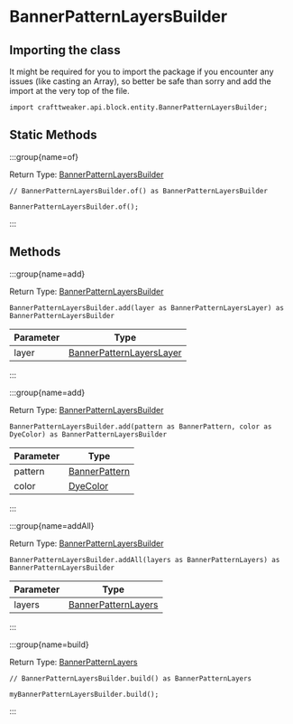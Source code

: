 # BannerPatternLayersBuilder

## Importing the class

It might be required for you to import the package if you encounter any issues (like casting an Array), so better be safe than sorry and add the import at the very top of the file.
```zenscript
import crafttweaker.api.block.entity.BannerPatternLayersBuilder;
```


## Static Methods

:::group{name=of}

Return Type: [BannerPatternLayersBuilder](/vanilla/api/block/entity/BannerPatternLayersBuilder)

```zenscript
// BannerPatternLayersBuilder.of() as BannerPatternLayersBuilder

BannerPatternLayersBuilder.of();
```

:::

## Methods

:::group{name=add}

Return Type: [BannerPatternLayersBuilder](/vanilla/api/block/entity/BannerPatternLayersBuilder)

```zenscript
BannerPatternLayersBuilder.add(layer as BannerPatternLayersLayer) as BannerPatternLayersBuilder
```

| Parameter |                                      Type                                      |
|-----------|--------------------------------------------------------------------------------|
| layer     | [BannerPatternLayersLayer](/vanilla/api/block/entity/BannerPatternLayersLayer) |


:::

:::group{name=add}

Return Type: [BannerPatternLayersBuilder](/vanilla/api/block/entity/BannerPatternLayersBuilder)

```zenscript
BannerPatternLayersBuilder.add(pattern as BannerPattern, color as DyeColor) as BannerPatternLayersBuilder
```

| Parameter |                           Type                           |
|-----------|----------------------------------------------------------|
| pattern   | [BannerPattern](/vanilla/api/block/entity/BannerPattern) |
| color     | [DyeColor](/vanilla/api/item/component/DyeColor)         |


:::

:::group{name=addAll}

Return Type: [BannerPatternLayersBuilder](/vanilla/api/block/entity/BannerPatternLayersBuilder)

```zenscript
BannerPatternLayersBuilder.addAll(layers as BannerPatternLayers) as BannerPatternLayersBuilder
```

| Parameter |                                 Type                                 |
|-----------|----------------------------------------------------------------------|
| layers    | [BannerPatternLayers](/vanilla/api/block/entity/BannerPatternLayers) |


:::

:::group{name=build}

Return Type: [BannerPatternLayers](/vanilla/api/block/entity/BannerPatternLayers)

```zenscript
// BannerPatternLayersBuilder.build() as BannerPatternLayers

myBannerPatternLayersBuilder.build();
```

:::


